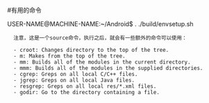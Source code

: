 #有用的命令

USER-NAME@MACHINE-NAME:~/Android$ .  ./build/envsetup.sh

      注意，这是一个source命令，执行之后，就会有一些额外的命令可以使用：

      - croot: Changes directory to the top of the tree.
      - m: Makes from the top of the tree.
      - mm: Builds all of the modules in the current directory.
      - mmm: Builds all of the modules in the supplied directories.
      - cgrep: Greps on all local C/C++ files.
      - jgrep: Greps on all local Java files.
      - resgrep: Greps on all local res/*.xml files.
      - godir: Go to the directory containing a file.
